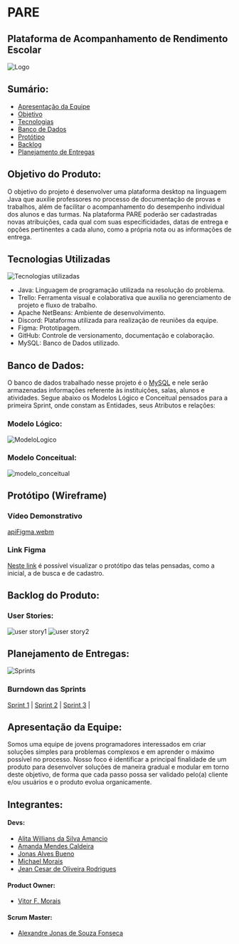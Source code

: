 # PARE
Plataforma de Acompanhamento de Rendimento Escolar
---
<img src="https://user-images.githubusercontent.com/89790349/194731178-f02b3b24-e3dd-4ef2-a7f9-52c83dc8cfc1.png" alt="Logo"/>

## Sumário:
* [Apresentação da Equipe](#apresentação-da-equipe)
* [Objetivo](#objetivo-do-produto)
* [Tecnologias](#tecnologias-utilizadas)
* [Banco de Dados](#banco-de-dados)
* [Protótipo](#protótipo-wireframe)
* [Backlog](#backlog-do-produto)
* [Planejamento de Entregas](#planejamento-de-entregas)




## Objetivo do Produto:
O objetivo do projeto é desenvolver uma plataforma desktop na linguagem Java que auxilie professores no processo de documentação de provas e trabalhos, além de facilitar o acompanhamento do desempenho individual dos alunos e das turmas. Na plataforma PARE poderão ser cadastradas novas atribuições, cada qual com suas especificidades, datas de entrega e opções pertinentes a cada aluno, como a própria nota ou as informações de entrega.

## Tecnologias Utilizadas
![Tecnologias utilizadas](https://user-images.githubusercontent.com/89790349/229389076-857ff85d-35bc-4f2e-baf9-32f371403a37.png)
* Java: Linguagem de programação utilizada na resolução do problema.
* Trello: Ferramenta visual e colaborativa que auxilia no gerenciamento de projeto e fluxo de trabalho.
* Apache NetBeans: Ambiente de desenvolvimento. 
* Discord: Plataforma utilizada para realização de reuniões da equipe.
* Figma: Prototipagem.
* GitHub: Controle de versionamento, documentação e colaboração.
* MySQL: Banco de Dados utilizado.

## Banco de Dados:
O banco de dados trabalhado nesse projeto é o [MySQL](https://www.mysql.com/) e nele serão armazenadas informações referente às instituições, salas, alunos e atividades. Segue abaixo os Modelos Lógico e Conceitual pensados para a primeira Sprint, onde constam as Entidades, seus Atributos e relações: 

### Modelo Lógico:
![ModeloLogico](docs/ModeloLogicoDB_PARE.png)

### Modelo Conceitual:
![modelo_conceitual](docs/modeloConceitual_PARE.png)

## Protótipo (Wireframe)
### Vídeo Demonstrativo
[apiFigma.webm](https://user-images.githubusercontent.com/53665466/229374066-6726121a-f0a8-454c-9545-9b427cc361d7.webm)

### Link Figma
[Neste link](https://www.figma.com/file/0Ryi85LRWO7ZbmtkwX3PGo/Cadastro-Michael?fuid=1144429158156920531) é possível visualizar o protótipo das telas pensadas, como a inicial, a de busca e de cadastro.

## Backlog do Produto:
### User Stories:

![user story1](https://user-images.githubusercontent.com/112016792/234735452-b65ea839-7820-4da2-bf86-403c8cdfe616.png)
![user story2](https://github.com/m-u-l-a-s/PARE/assets/112016792/7f1eaa55-cf81-40b9-a034-dfe5894263e8)

## Planejamento de Entregas:
![Sprints](https://user-images.githubusercontent.com/89790349/229389192-a60fc7ed-d497-40e3-ae0e-6f54c8420048.png)
### Burndown das Sprints
[Sprint 1](https://github.com/m-u-l-a-s/PARE/tree/main/docs/Sprint01/README.md#burndown-da-sprint-1) |
[Sprint 2](https://github.com/m-u-l-a-s/PARE/tree/main/docs/Sprint02/README.md#burndown-da-sprint-2) |
[Sprint 3](https://github.com/m-u-l-a-s/PARE/tree/main/docs/Sprint03/README.md#burndown-da-sprint-3) |


## Apresentação da Equipe:
Somos uma equipe de jovens programadores interessados em criar soluções simples para problemas complexos e em aprender o máximo possível no processo.
Nosso foco é identificar a principal finalidade de um produto para desenvolver soluções de maneira gradual e modular em torno deste objetivo, de forma que cada passo possa ser validado pelo(a) cliente e/ou usuários e o produto evolua organicamente.

## Integrantes:

#### Devs:
* [Alita Willians da Silva Amancio](https://github.com/AlitaAmancio)
* [Amanda Mendes Caldeira](https://github.com/AmendoaM)
* [Jonas Alves Bueno](https://github.com/dodekafonos)
* [Michael Morais](https://github.com/itsmorais)
* [Jean Cesar de Oliveira Rodrigues](https://github.com/JeanRodrigues1)
#### Product Owner:
* [Vitor F. Morais](https://github.com/vmorais111)
#### Scrum Master:
* [Alexandre Jonas de Souza Fonseca](https://github.com/AlexandreJonas)



